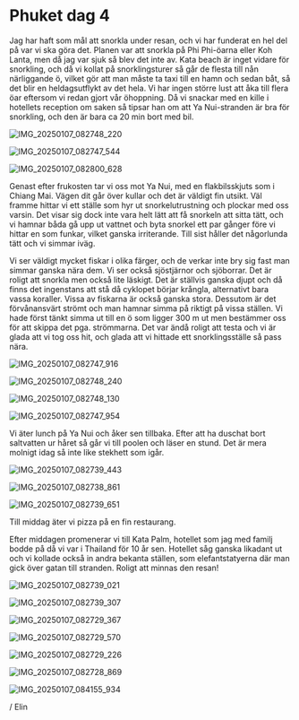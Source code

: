 # Phuket dag 4

Jag har haft som mål att snorkla under resan, och vi har funderat en hel del på var vi ska göra det. Planen var att snorkla på Phi Phi-öarna eller Koh Lanta, men då jag var sjuk så blev det inte av. Kata beach är inget vidare för snorkling, och då vi kollat på snorklingsturer så går de flesta till nån närliggande ö, vilket gör att man måste ta taxi till en hamn och sedan båt, så det blir en heldagsutflykt av det hela. Vi har ingen större lust att åka till flera öar eftersom vi redan gjort vår öhoppning. Då vi snackar med en kille i hotellets reception om saken så tipsar han om att Ya Nui-stranden är bra för snorkling, och den är bara ca 20 min bort med bil. 

![IMG_20250107_082748_220](https://github.com/user-attachments/assets/cc4ddccb-a7b1-49bb-b977-cf74763fd273)


![IMG_20250107_082747_544](https://github.com/user-attachments/assets/a7845f41-0eac-42ac-a7da-b3a6c9c7fc43)


![IMG_20250107_082800_628](https://github.com/user-attachments/assets/5feaecc1-595a-4054-91f3-0892ae1d8869)


Genast efter frukosten tar vi oss mot Ya Nui, med en flakbilsskjuts som i Chiang Mai. Vägen dit går över kullar och det är väldigt fin utsikt. Väl framme hittar vi ett ställe som hyr ut snorkelutrustning och plockar med oss varsin. Det visar sig dock inte vara helt lätt att få snorkeln att sitta tätt, och vi hamnar båda gå upp ut vattnet och byta snorkel ett par gånger före vi hittar en som funkar, vilket ganska irriterande. Till sist håller det någorlunda tätt och vi simmar iväg.

Vi ser väldigt mycket fiskar i olika färger, och de verkar inte bry sig fast man simmar ganska nära dem. Vi ser också sjöstjärnor och sjöborrar. Det är roligt att snorkla men också lite läskigt. Det är ställvis ganska djupt och då finns det ingenstans att stå då cyklopet börjar krångla, alternativt bara vassa koraller. Vissa av fiskarna är också ganska stora. Dessutom är det förvånansvärt strömt och man hamnar simma på riktigt på vissa ställen. Vi hade först tänkt simma ut till en ö som ligger 300 m ut men bestämmer oss för att skippa det pga. strömmarna. Det var ändå roligt att testa och vi är glada att vi tog oss hit, och glada att vi hittade ett snorklingsställe så pass nära.

![IMG_20250107_082747_916](https://github.com/user-attachments/assets/6be845aa-b574-4083-b371-a1b7285b7c10)


![IMG_20250107_082748_240](https://github.com/user-attachments/assets/931b39e3-c2cc-434a-81d1-eea349044fba)


![IMG_20250107_082748_130](https://github.com/user-attachments/assets/9a9e1fc7-ac49-4506-b98e-7a0956d732e2)

![IMG_20250107_082747_954](https://github.com/user-attachments/assets/9f7b9fda-a110-47f8-829e-a703e61b37b5)


Vi äter lunch på Ya Nui och åker sen tillbaka. Efter att ha duschat bort saltvatten ur håret så går vi till poolen och läser en stund. Det är mera molnigt idag så inte like stekhett som igår. 

![IMG_20250107_082739_443](https://github.com/user-attachments/assets/2a571072-c9a6-4bcd-93a7-b3191c1b57c3)


![IMG_20250107_082738_861](https://github.com/user-attachments/assets/beaee979-d776-4713-a248-3565a3fa532f)

![IMG_20250107_082739_651](https://github.com/user-attachments/assets/8f2abdc3-6e12-4a7d-8be6-e3d8aa5fb49d)


Till middag äter vi pizza på en fin restaurang. 

Efter middagen promenerar vi till Kata Palm, hotellet som jag med familj bodde på då vi var i Thailand för 10 år sen. Hotellet såg ganska likadant ut och vi kollade också in andra bekanta ställen, som elefantstatyerna där man gick över gatan till stranden. Roligt att minnas den resan!

![IMG_20250107_082739_021](https://github.com/user-attachments/assets/65e36431-a7df-4aa9-9902-4dfd9c813c2c)


![IMG_20250107_082739_307](https://github.com/user-attachments/assets/ea114cb3-0027-47aa-be7b-a0180ad67e5a)


![IMG_20250107_082729_367](https://github.com/user-attachments/assets/7221f4cf-4e8d-4ef5-8b61-51b2c19e98da)


![IMG_20250107_082729_570](https://github.com/user-attachments/assets/715ae2c7-ba48-464a-845f-bc20bb8d8efa)


![IMG_20250107_082729_226](https://github.com/user-attachments/assets/9f6719f2-bc53-4d8e-88bb-8deda2469e3c)


![IMG_20250107_082728_869](https://github.com/user-attachments/assets/2280de75-f6b5-42d8-98c7-16025b627ee5)


![IMG_20250107_084155_934](https://github.com/user-attachments/assets/b5b63f2d-4d75-4b71-b18f-d074c5dabdd0)


/ Elin
